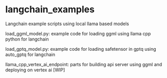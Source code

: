 # langchain_examples
Langchain example scripts using local llama based models


load_ggml_model.py:
example code for loading ggml using llama cpp python for langchain


load_gptq_model.py:
example code for loading safetensor in gptq using auto_gptq for langchain


llama_cpp_vertex_ai_endpoint:
parts for building api server using ggml and deploying on vertex ai [WIP]

